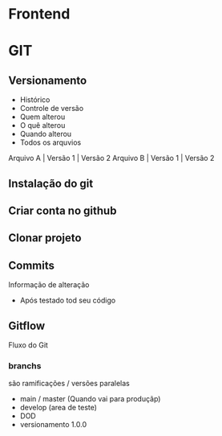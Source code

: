 # Frontend

# GIT 
## Versionamento
- Histórico
- Controle de versão
- Quem alterou
- O quê alterou
- Quando alterou
- Todos os arquvios

Arquivo A | Versão 1 | Versão 2
Arquivo B | Versão 1 | Versão 2

## Instalação do git

## Criar conta no github

## Clonar projeto

## Commits
Informação de alteração
- Após testado tod seu código

## Gitflow
Fluxo do Git


### branchs
são ramificações / versões paralelas

- main / master (Quando vai para produçãp)
- develop (area de teste)
- DOD 
- versionamento 1.0.0